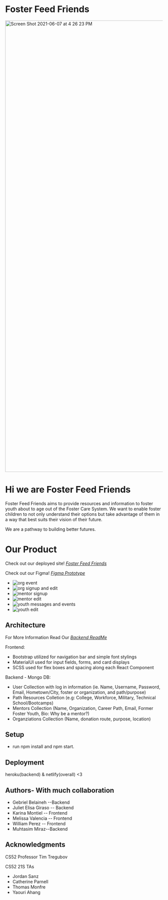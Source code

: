 # Foster Feed Friends
<img width="1440" alt="Screen Shot 2021-06-07 at 4 26 23 PM" src="https://user-images.githubusercontent.com/31497093/121083623-ab2c2a00-c7ad-11eb-9905-81c5337b29ff.png">

# Hi we are Foster Feed Friends
Foster Feed Friends aims to provide resources and information to foster youth about to age out of the Foster Care System. We want to enable foster children to not only understand their options but take advantage of them in a way that best suits their vision of their future. 

We are a pathway to building better futures. 

# Our Product 

Check out our deployed site! [*Foster Feed Friends*](https://fosterfeedfriends.netlify.app/)

Check out our Figma! [*Figma Prototype*](https://www.figma.com/file/Hcpn03bH20z84UQfOMYEGj/?node-id=108%3A19)

- ![org event](https://user-images.githubusercontent.com/66576635/121062707-6d220c80-c793-11eb-9873-eb9d34abe997.gif)
- ![org signup and edit](https://user-images.githubusercontent.com/66576635/121062532-2c29f800-c793-11eb-8ffd-55b629e99795.gif)
- ![mentor signup](https://user-images.githubusercontent.com/66576635/121062538-2e8c5200-c793-11eb-9338-5a043b0df151.gif)
- ![mentor edit](https://user-images.githubusercontent.com/66576635/121062722-74491a80-c793-11eb-8306-3b6276854226.gif)
- ![youth messages and events](https://user-images.githubusercontent.com/66576635/121062591-419f2200-c793-11eb-8908-df05d7c809c6.gif)
- ![youth edit](https://user-images.githubusercontent.com/66576635/121062601-44017c00-c793-11eb-8bd9-c1fa26a3fbc8.gif)


## Architecture
For More Information Read Our [*Backend ReadMe*](https://github.com/dartmouth-cs52-21S/project-api-foster-feed-friends) 

Frontend: 
- Bootstrap utilized for navigation bar and simple font stylings 
- MaterialUI used for input fields, forms, and card displays
- SCSS used for flex boxes and spacing along each React Component

Backend - Mongo DB: 
- User Collection with log in information (ie. Name, Username, Password, Email, Hometown/City, foster or organization, and path/purpose) 
- Path Resources Colletion (e.g: College, Workforce, Military, Technical School/Bootcamps) 
- Mentors Collection (Name, Organization, Career Path, Email, Former Foster Youth, Bio: Why be a mentor?) 
- Organziations Collection (Name, donation route, purpose, location) 

## Setup

- run npm install and npm start. 

## Deployment

heroku(backend) & netlify(overall) <3 

## Authors- With much collaboration
- Gebriel Belaineh --Backend
- Juliet Elisa Giraso -- Backend
- Karina Montiel -- Frontend
- Melissa Valencia -- Frontend
- William Perez -- Frontend 
- Muhtasim Miraz--Backend 

## Acknowledgments
CS52 Professor Tim Tregubov

CS52 21S TAs 
- Jordan Sanz
- Catherine Parnell
- Thomas Monfre
- Yaouri Ahang
